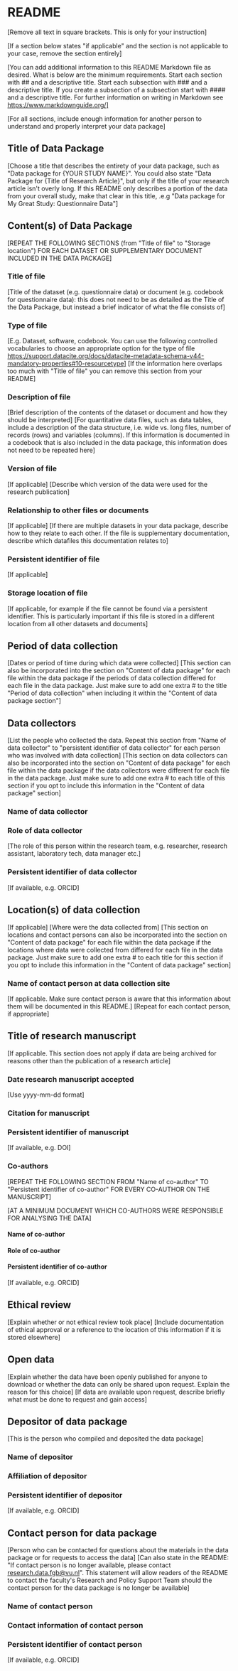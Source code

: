 # README

[Remove all text in square brackets. This is only for your instruction]

[If a section below states "if applicable" and the section is not applicable to your case,
remove the section entirely]

[You can add additional information to this README Markdown file as desired. What is below are the minimum requirements.
Start each section with ## and a descriptive title. Start each subsection with ### and a descriptive title.
If you create a subsection of a subsection start with #### and a descriptive title.
For further information on writing in Markdown see https://www.markdownguide.org/]

[For all sections, include enough information for another person to understand and properly interpret your data package]





## Title of Data Package

[Choose a title that describes the entirety of your data package, such as "Data package for {YOUR STUDY NAME}". You could also state "Data Package for {Title of Research Article}", but only if the title of your research article isn't overly long. If this README only describes a portion of the data from your overall study, make that clear in this title, .e.g "Data package for My Great Study: Questionnaire Data"]






## Content(s) of Data Package

[REPEAT THE FOLLOWING SECTIONS (from "Title of file" to "Storage location") FOR EACH DATASET OR SUPPLEMENTARY DOCUMENT INCLUDED IN THE DATA PACKAGE]

### Title of file

[Title of the dataset (e.g. questionnaire data) or document (e.g. codebook for questionnaire data): this does not need to be as detailed as the Title of the Data Package, but instead a brief indicator of what the file consists of]

### Type of file

[E.g. Dataset, software, codebook. You can use the following controlled vocabularies to choose
an appropriate option for the type of file https://support.datacite.org/docs/datacite-metadata-schema-v44-mandatory-properties#10-resourcetype]
[If the information here overlaps too much with "Title of file" you can remove this section from your README]

### Description of file

[Brief description of the contents of the dataset or document and how they should be interpreted]
[For quantitative data files, such as data tables, include a description of the data structure, i.e. wide vs. long files, number of records (rows)
and variables (columns). If this information is documented in a codebook that is also included in the data package, this
information does not need to be repeated here]

### Version of file

[If applicable]
[Describe which version of the data were used for the research publication]

### Relationship to other files or documents
[If applicable]
[If there are multiple datasets in your data package, describe how to they relate to each other. If the file is supplementary documentation, describe which datafiles this documentation relates to]

### Persistent identifier of file
[If applicable]

### Storage location of file
[If applicable, for example if the file cannot be found via a persistent identifier. This is particularly
important if this file is stored in a different location from all other datasets and documents]







## Period of data collection
[Dates or period of time during which data were collected]
[This section can also be incorporated into the section on "Content of data package" for each file within the data package
if the periods of data collection
differed for each file in the data package. Just make sure to add one extra # to the title "Period of data collection"
when including it
within the "Content of data package section"]






## Data collectors
[List the people who collected the data. Repeat this section from "Name of data collector"
to "persistent identifier of data collector" for each person who was involved with
data collection]
[This section on data collectors
can also be incorporated into the section on "Content of data package" for each file within the data package
if the data collectors were different for each file in the data package.
Just make sure to add one extra # to each title of this
section if you opt to include this information in the "Content of data package" section]

### Name of data collector

### Role of data collector
[The role of this person within the research team, e.g. researcher, research assistant,
laboratory tech, data manager etc.]

### Persistent identifier of data collector
[If available, e.g. ORCID]





## Location(s) of data collection
[If applicable]
[Where were the data collected from]
[This section on locations and contact persons
can also be incorporated into the section on "Content of data package" for each file within the data package
if the locations where data were collected from
differed for each file in the data package. Just make sure to add one extra # to each title for this
section if you opt to include this information in the "Content of data package" section]

### Name of contact person at data collection site
[If applicable. Make sure contact person is aware that this information about them
will be documented in this README.]
[Repeat for each contact person, if appropriate]












## Title of research manuscript
[If applicable. This section does not apply if data are being archived for reasons other than
the publication of a research article]

### Date research manuscript accepted
[Use yyyy-mm-dd format]

### Citation for manuscript

### Persistent identifier of manuscript
[If available, e.g. DOI]

### Co-authors
[REPEAT THE FOLLOWING SECTION FROM "Name of co-author" TO "Persistent identifier of co-author" FOR
EVERY CO-AUTHOR ON THE MANUSCRIPT]

[AT A MINIMUM DOCUMENT WHICH CO-AUTHORS WERE RESPONSIBLE FOR ANALYSING THE DATA]

#### Name of co-author

#### Role of co-author

#### Persistent identifier of co-author
[If available, e.g. ORCID]






## Ethical review
[Explain whether or not ethical review took place]
[Include documentation of ethical approval or a reference to the location of this information if it
is stored elsewhere]






## Open data
[Explain whether the data have been openly published for anyone to download or whether the data
can only be shared upon request. Explain the reason for this choice]
[If data are available upon request, describe briefly what must be done to request and gain access]





## Depositor of data package
[This is the person who compiled and deposited the data package]

### Name of depositor


### Affiliation of depositor


### Persistent identifier of depositor
[If available, e.g. ORCID]






## Contact person for data package
[Person who can be contacted for questions about the materials in the data package or for requests
to access the data]
[Can also state in the README: "If contact person is no longer available, please contact research.data.fgb@vu.nl".
This statement will allow readers of the README to contact the faculty's Research and Policy Support Team
should the contact person for the data package is no longer be available]

### Name of contact person

### Contact information of contact person

### Persistent identifier of contact person
[If available, e.g. ORCID]
